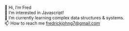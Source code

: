 👋 Hi, I’m Fred <br/>
👀 I’m interested in Javascript! <br/>
🌱 I’m currently learning complex data structures & systems. <br/>
📫 How to reach me fredrickjohng7@gmail.com 
